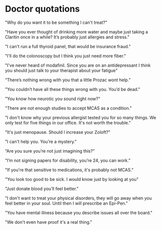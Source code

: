 [//]: # (source: jph)
[//]: # (tags: quotations)

# Doctor quotations

"Why do you want it to be something I can't treat?"

"Have you ever thought of drinking more water and maybe just taking a Claritin once in a while? It’s probably just allergies and stress."

"I can't run a full thyroid panel, that would be insurance fraud."

"I'll do the colonoscopy but I think you just need more fiber."

"I've never heard of modafinil. Since you are on an antidepressant I think you should just talk to your therapist about your fatigue"

“There’s nothing wrong with you that a little Prozac wont help.”

"You couldn’t have all these things wrong with you. You’d be dead."

"You know how neurotic you sound right now?"

"There are not enough studies to accept MCAS as a condition."

"I don't know why your previous allergist tested you for so many things. We only test for five things in our office. It's not worth the trouble."

"It's just menopause. Should I increase your Zoloft?"

"I can't help you. You're a mystery."

“Are you sure you’re not just imagining this?”

“I’m not signing papers for disability, you’re 24, you can work.”

"If you're that sensitive to medications, it's probably not MCAS."

"You look too good to be sick. I would know just by looking at you"

"Just donate blood you’ll feel better."

"I don't want to treat your physical disorders, they will go away when you feel better in your soul. Until then I will prescribe an Epi-Pen."

"You have mental illness because you describe issues all over the board."

"We don't even have proof it's a real thing."
